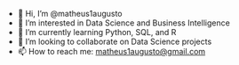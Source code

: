 - 👋 Hi, I’m @matheus1augusto
- 👀 I’m interested in Data Science and Business Intelligence
- 🌱 I’m currently learning Python, SQL, and R
- 💞️ I’m looking to collaborate on Data Science projects
- 📫 How to reach me: matheus1augusto@gmail.com

<!---
matheus1augusto/matheus1augusto is a ✨ special ✨ repository because its `README.md` (this file) appears on your GitHub profile.
You can click the Preview link to take a look at your changes.
--->
